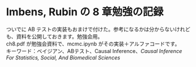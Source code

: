 # Imbens, Rubin の 8 章勉強の記録
ついでに AB テストの実装もおまけで付けた。参考になるかは分からないけれども、資料を公開しておきます。勉強会用。  
ch8.pdf が勉強会資料で、mcmc.ipynb がその実装＋アルファコードです。      
キーワード：ベイジアン、ABテスト、Causal Inference、*Causal Inference For Statistics, Social, And Biomedical Sciences*
